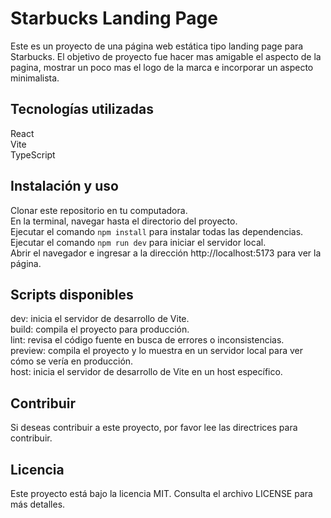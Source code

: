 # Starbucks Landing Page
Este es un proyecto de una página web estática tipo landing page para Starbucks. El objetivo de proyecto fue hacer mas amigable el aspecto de la pagina, mostrar un poco mas el logo de la marca e incorporar un aspecto minimalista.

## Tecnologías utilizadas
React <br/>
Vite <br/>
TypeScript <br/>
## Instalación y uso <br/>
Clonar este repositorio en tu computadora.<br/>
En la terminal, navegar hasta el directorio del proyecto.<br/>
Ejecutar el comando `npm install` para instalar todas las dependencias.<br/>
Ejecutar el comando `npm run dev` para iniciar el servidor local.<br/>
Abrir el navegador e ingresar a la dirección http://localhost:5173 para ver la página.<br/>
## Scripts disponibles<br/>
dev: inicia el servidor de desarrollo de Vite.<br/>
build: compila el proyecto para producción.<br/>
lint: revisa el código fuente en busca de errores o inconsistencias.<br/>
preview: compila el proyecto y lo muestra en un servidor local para ver cómo se vería en producción.<br/>
host: inicia el servidor de desarrollo de Vite en un host específico.<br/>
## Contribuir
Si deseas contribuir a este proyecto, por favor lee las directrices para contribuir.
<br/>
## Licencia
Este proyecto está bajo la licencia MIT. Consulta el archivo LICENSE para más detalles.

